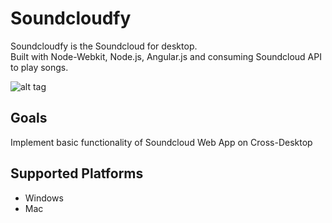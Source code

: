 Soundcloudfy
============

Soundcloudfy is the Soundcloud for desktop. <br>
Built with Node-Webkit, Node.js, Angular.js and consuming Soundcloud API to play songs.

![alt tag](https://raw.github.com/weblancaster/soundcloudfy/master/soundcloudfy.png)

## Goals

Implement basic functionality of Soundcloud Web App on Cross-Desktop

## Supported Platforms

- Windows
- Mac